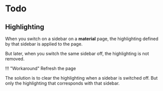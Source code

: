 # Todo

## Highlighting

When you switch on a sidebar on a **material** page, the highlighting
defined by that sidebar is applied to the page.

But later, when you switch the same sidebar off, the highlighting is not removed.

!!! "Workaround"
    Refresh the page

The solution is to clear the highlighting when a sidebar is switched off.
But only the highlighting that corresponds with that sidebar.
